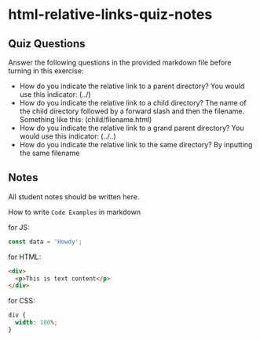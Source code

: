 # html-relative-links-quiz-notes

## Quiz Questions

Answer the following questions in the provided markdown file before turning in this exercise:

- How do you indicate the relative link to a parent directory?
  You would use this indicator: (../)
- How do you indicate the relative link to a child directory?
  The name of the child directory followed by a forward slash and then the filename. Something like this: (child/filename.html)
- How do you indicate the relative link to a grand parent directory?
  You would use this indicator: (../..)
- How do you indicate the relative link to the same directory?
  By inputting the same filename

## Notes

All student notes should be written here.

How to write `Code Examples` in markdown

for JS:

```javascript
const data = 'Howdy';
```

for HTML:

```html
<div>
  <p>This is text content</p>
</div>
```

for CSS:

```css
div {
  width: 100%;
}
```
